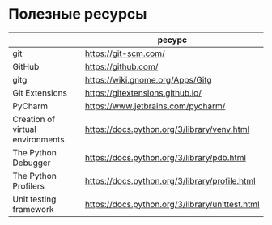# Полезные ресурсы

|                                  | ресурс                                          |
|----------------------------------|-------------------------------------------------|
| git                              | https://git-scm.com/                            |
| GitHub                           | https://github.com/                             |
| gitg                             | https://wiki.gnome.org/Apps/Gitg                |
| Git Extensions                   | https://gitextensions.github.io/                |
| PyCharm                          | https://www.jetbrains.com/pycharm/              |
| Creation of virtual environments | https://docs.python.org/3/library/venv.html     |
| The Python Debugger              | https://docs.python.org/3/library/pdb.html      |
| The Python Profilers             | https://docs.python.org/3/library/profile.html  |
| Unit testing framework           | https://docs.python.org/3/library/unittest.html |
